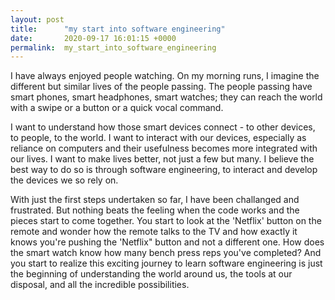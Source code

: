 ```yaml
---
layout: post
title:      "my start into software engineering"
date:       2020-09-17 16:01:15 +0000
permalink:  my_start_into_software_engineering
---
```



I have always enjoyed people watching. On my morning runs, I imagine the different but similar lives of the people passing. The people passing have smart phones, smart headphones, smart watches; they can reach the world with a swipe or a button or a quick vocal command. 

I want to understand how those smart devices connect - to other devices, to people, to the world. I want to interact with our devices, especially as reliance on computers and their usefulness becomes more integrated with our lives. I want to make lives better, not just a few but many. I believe the best way to do so is through software engineering, to interact and develop the devices we so rely on. 

With just the first steps undertaken so far, I have been challanged and frustrated. But nothing beats the feeling when the code works and the pieces start to come together. You start to look at the 'Netflix' button on the remote and wonder how the remote talks to the TV and how exactly it knows you're pushing the 'Netflix" button and not a different one. How does the smart watch know how many bench press reps you've completed? And you start to realize this exciting journey to learn software engineering is just the beginning of understanding the world around us, the tools at our disposal, and all the incredible possibilities. 


